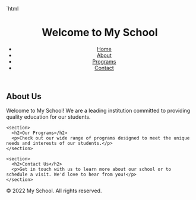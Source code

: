 `html
<!DOCTYPE html>
<html>
<head>
  <meta charset="UTF-8">
  <title>My School Website</title>
  <link rel="stylesheet" href="style.css">
</head>
<body>
  <header>
    <h1>Welcome to My School</h1>
    <nav>
      <ul>
        <li><a href="index.html">Home</a></li>
        <li><a href="about.html">About</a></li>
        <li><a href="programs.html">Programs</a></li>
        <li><a href="contact.html">Contact</a></li>
      </ul>
    </nav>
  </header>
  
  <main>
    <section>
      <h2>About Us</h2>
      <p>Welcome to My School! We are a leading institution committed to providing quality education for our students.</p>
    </section>
    
    <section>
      <h2>Our Programs</h2>
      <p>Check out our wide range of programs designed to meet the unique needs and interests of our students.</p>
    </section>
    
    <section>
      <h2>Contact Us</h2>
      <p>Get in touch with us to learn more about our school or to schedule a visit. We'd love to hear from you!</p>
    </section>
  </main>
  
  <footer>
    <p>&copy; 2022 My School. All rights reserved.</p>
  </footer>
</body>
</html>
